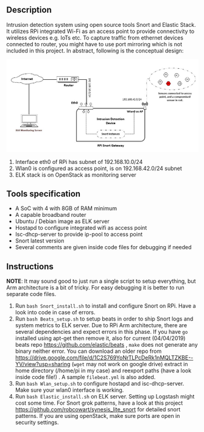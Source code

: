 ## Description
Intrusion detection system using open source tools Snort and Elastic Stack. It utilizes RPi integrated Wi-Fi as an access point to provide connectivity to wireless devices e.g. IoTs etc. To capture traffic from ethernet devices connected to router, you might have to use port mirroring which is not included in this project. In abstract, following is the conceptual design:


![](images/Design.JPG)  


1. Interface eth0 of RPi has subnet of 192.168.10.0/24
2. Wlan0 is configured as access point, is on 192.168.42.0/24 subnet
3. ELK stack is on OpenStack as monitoring server
 
## Tools specification
- A SoC with 4 with 8GB of RAM minimum
- A capable broadband router
- Ubuntu / Debian image as ELK server
- Hostapd to configure integrated wifi as access point
- Isc-dhcp-server to provide ip-pool to access point
- Snort latest version
- Several comments are given inside code files for debugging if needed
## Instructions
**NOTE**: It may sound good to just run a single script to setup everything, but Arm architecture is a bit of tricky. For easy debugging it is better to run separate code files. 
1. Run ```bash Snort_install.sh```  to install and configure Snort on RPi. Have a look into code in case of errors.
2. Run ```bash Beats_setup.sh```  to setup beats in order to ship Snort logs and system metrics to ELK server. Due to RPi Arm architecture, there are several dependencies and expect errors in this phase. If you have ```go``` installed using apt-get then remove it, also for current (04/04/2019) beats repo https://github.com/elastic/beats , ```make``` does not generate any binary neither error.   You can download an older repo from https://drive.google.com/file/d/1C2S769YoNrTLPcDeRk1nMQLTZKBE--YV/view?usp=sharing  (```wget``` may not work on google drive) extract in home directory (/home/pi in my case) and reexport paths (have a look inside code file!) . A sample ```filebeat.yml``` is also added.    
3. Run ```bash Wlan_setup.sh``` to configure hostapd and isc-dhcp-server. Make sure your wlan0 interface is working.
4. Run ```bash Elastic_install.sh``` on ELK server. Setting up Logstash might cost some time. For Snort grok patterns, have a look at this project https://github.com/robcowart/synesis_lite_snort  for detailed snort patterns.  If you are using openStack, make sure ports are open in security settings.




